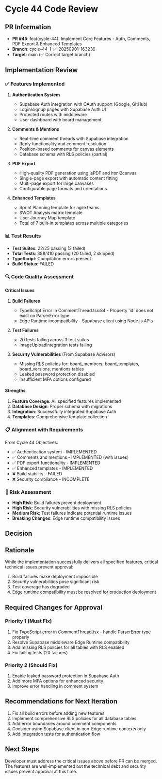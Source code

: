# Cycle 44 Code Review

## PR Information
- **PR #45**: feat(cycle-44): Implement Core Features - Auth, Comments, PDF Export & Enhanced Templates
- **Branch**: cycle-44-1-✅-20250901-163239
- **Target**: main (✅ Correct target branch)

## Implementation Review

### ✅ Features Implemented
1. **Authentication System**
   - Supabase Auth integration with OAuth support (Google, GitHub)
   - Login/signup pages with Supabase Auth UI
   - Protected routes with middleware
   - User dashboard with board management

2. **Comments & Mentions**
   - Real-time comment threads with Supabase integration
   - Reply functionality and comment resolution
   - Position-based comments for canvas elements
   - Database schema with RLS policies (partial)

3. **PDF Export**
   - High-quality PDF generation using jsPDF and html2canvas
   - Single-page export with automatic content fitting
   - Multi-page export for large canvases
   - Configurable page formats and orientations

4. **Enhanced Templates**
   - Sprint Planning template for agile teams
   - SWOT Analysis matrix template
   - User Journey Map template
   - Total of 7 built-in templates across multiple categories

### 📊 Test Results
- **Test Suites**: 22/25 passing (3 failed)
- **Total Tests**: 388/410 passing (20 failed, 2 skipped)
- **TypeScript**: Compilation errors present
- **Build Status**: FAILED

### 🔍 Code Quality Assessment

#### Critical Issues
1. **Build Failures**
   - TypeScript Error in CommentThread.tsx:84 - Property 'id' does not exist on ParserError type
   - Edge Runtime incompatibility - Supabase client using Node.js APIs

2. **Test Failures**
   - 20 tests failing across 3 test suites
   - ImageUploadIntegration tests failing

3. **Security Vulnerabilities** (From Supabase Advisors)
   - Missing RLS policies for: board_members, board_templates, board_versions, mentions tables
   - Leaked password protection disabled
   - Insufficient MFA options configured

#### Strengths
1. **Feature Coverage**: All specified features implemented
2. **Database Design**: Proper schema with migrations
3. **Integration**: Successfully integrated Supabase Auth
4. **Templates**: Comprehensive template collection

### 📋 Alignment with Requirements

From Cycle 44 Objectives:
- ✅ Authentication system - IMPLEMENTED
- ✅ Comments and mentions - IMPLEMENTED (with issues)
- ✅ PDF export functionality - IMPLEMENTED
- ✅ Enhanced templates - IMPLEMENTED
- ❌ Build stability - FAILED
- ❌ Security compliance - INCOMPLETE

### 🚨 Risk Assessment
- **High Risk**: Build failures prevent deployment
- **High Risk**: Security vulnerabilities with missing RLS policies
- **Medium Risk**: Test failures indicate potential runtime issues
- **Breaking Changes**: Edge runtime compatibility issues

## Decision

<!-- CYCLE_DECISION: NEEDS_REVISION -->
<!-- ARCHITECTURE_NEEDED: NO -->
<!-- DESIGN_NEEDED: NO -->
<!-- BREAKING_CHANGES: YES -->

## Rationale
While the implementation successfully delivers all specified features, critical technical issues prevent approval:
1. Build failures make deployment impossible
2. Security vulnerabilities pose significant risk
3. Test coverage has degraded
4. Edge runtime compatibility must be resolved for production deployment

## Required Changes for Approval

### Priority 1 (Must Fix)
1. Fix TypeScript error in CommentThread.tsx - handle ParserError type properly
2. Resolve Supabase middleware Edge Runtime compatibility
3. Add missing RLS policies for all tables with RLS enabled
4. Fix failing tests (20 failures)

### Priority 2 (Should Fix)
1. Enable leaked password protection in Supabase Auth
2. Add more MFA options for enhanced security
3. Improve error handling in comment system

## Recommendations for Next Iteration
1. Fix all build errors before adding new features
2. Implement comprehensive RLS policies for all database tables
3. Add error boundaries around comment components
4. Consider using Supabase client in non-Edge runtime contexts only
5. Add integration tests for authentication flow

## Next Steps
Developer must address the critical issues above before PR can be merged. The features are well-implemented but the technical debt and security issues prevent approval at this time.